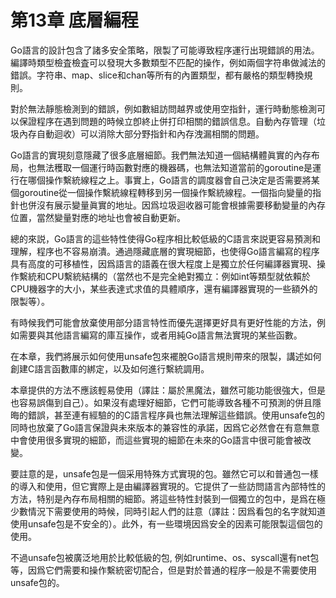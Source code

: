 # 第13章 底層編程

Go語言的設計包含了諸多安全策略，限製了可能導致程序運行出現錯誤的用法。編譯時類型檢査檢査可以發現大多數類型不匹配的操作，例如兩個字符串做減法的錯誤。字符串、map、slice和chan等所有的內置類型，都有嚴格的類型轉換規則。

對於無法靜態檢測到的錯誤，例如數組訪問越界或使用空指針，運行時動態檢測可以保證程序在遇到問題的時候立卽終止併打印相關的錯誤信息。自動內存管理（垃圾內存自動迴收）可以消除大部分野指針和內存洩漏相關的問題。

Go語言的實現刻意隱藏了很多底層細節。我們無法知道一個結構體眞實的內存布局，也無法穫取一個運行時函數對應的機器碼，也無法知道當前的goroutine是運行在哪個操作繫統線程之上。事實上，Go語言的調度器會自己決定是否需要將某個goroutine從一個操作繫統線程轉移到另一個操作繫統線程。一個指向變量的指針也併沒有展示變量眞實的地址。因爲垃圾迴收器可能會根據需要移動變量的內存位置，當然變量對應的地址也會被自動更新。

總的來説，Go語言的這些特性使得Go程序相比較低級的C語言來説更容易預測和理解，程序也不容易崩潰。通過隱藏底層的實現細節，也使得Go語言編寫的程序具有高度的可移植性，因爲語言的語義在很大程度上是獨立於任何編譯器實現、操作繫統和CPU繫統結構的（當然也不是完全絶對獨立：例如int等類型就依賴於CPU機器字的大小，某些表達式求值的具體順序，還有編譯器實現的一些額外的限製等）。

有時候我們可能會放棄使用部分語言特性而優先選擇更好具有更好性能的方法，例如需要與其他語言編寫的庫互操作，或者用純Go語言無法實現的某些函數。

在本章，我們將展示如何使用unsafe包來襬脫Go語言規則帶來的限製，講述如何創建C語言函數庫的綁定，以及如何進行繫統調用。

本章提供的方法不應該輕易使用（譯註：屬於黑魔法，雖然可能功能很強大，但是也容易誤傷到自己）。如果沒有處理好細節，它們可能導致各種不可預測的併且隱晦的錯誤，甚至連有經驗的的C語言程序員也無法理解這些錯誤。使用unsafe包的同時也放棄了Go語言保證與未來版本的兼容性的承諾，因爲它必然會在有意無意中會使用很多實現的細節，而這些實現的細節在未來的Go語言中很可能會被改變。

要註意的是，unsafe包是一個采用特殊方式實現的包。雖然它可以和普通包一樣的導入和使用，但它實際上是由編譯器實現的。它提供了一些訪問語言內部特性的方法，特别是內存布局相關的細節。將這些特性封裝到一個獨立的包中，是爲在極少數情況下需要使用的時候，同時引起人們的註意（譯註：因爲看包的名字就知道使用unsafe包是不安全的）。此外，有一些環境因爲安全的因素可能限製這個包的使用。

不過unsafe包被廣泛地用於比較低級的包, 例如runtime、os、syscall還有net包等，因爲它們需要和操作繫統密切配合，但是對於普通的程序一般是不需要使用unsafe包的。

